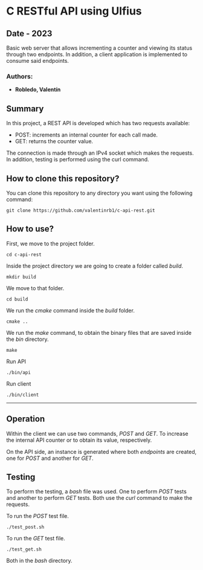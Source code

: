 # C RESTful API using Ulfius

## Date - 2023

Basic web server that allows incrementing a counter and viewing its status through two endpoints. In addition, a client application is implemented to consume said endpoints.

### Authors:
- **Robledo, Valentín**

## Summary
In this project, a REST API is developed which has two requests available:
- POST: increments an internal counter for each call made.
- GET: returns the counter value.

The connection is made through an IPv4 socket which makes the requests. In addition, testing is performed using the curl command.

## How to clone this repository?
You can clone this repository to any directory you want using the following command:

```console
git clone https://github.com/valentinrb1/c-api-rest.git
```

## How to use?
First, we move to the project folder.

```console
cd c-api-rest
```

Inside the project directory we are going to create a folder called *build*.

```console
mkdir build
```

We move to that folder.
```console
cd build
```

We run the *cmake* command inside the *build* folder.
```console
cmake ..
```

We run the *make* command, to obtain the binary files that are saved inside the *bin* directory.
```console
make
```

Run API
```console
./bin/api
```

Run client
```console
./bin/client
```

---
## Operation
Within the client we can use two commands, *POST* and *GET*. To increase the internal API counter or to obtain its value, respectively.

On the API side, an instance is generated where both *endpoints* are created, one for *POST* and another for *GET*.

## Testing
To perform the testing, a *bash* file was used. One to perform *POST* tests and another to perform *GET* tests. Both use the *curl* command to make the requests.

To run the *POST* test file.
```console
./test_post.sh
```

To run the *GET* test file.
```console
./test_get.sh
```

Both in the *bash* directory.
